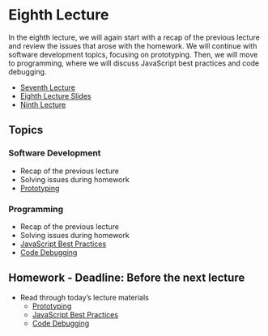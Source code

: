 # Eighth Lecture

In the eighth lecture, we will again start with a recap of the previous lecture and review the issues that arose with the homework. We will continue with software development topics, focusing on prototyping. Then, we will move to programming, where we will discuss JavaScript best practices and code debugging.

- [Seventh Lecture](../Lesson-07/README.md)
- [Eighth Lecture Slides](Slides.md)
- [Ninth Lecture](../Lesson-09/README.md)

## Topics

### Software Development

- Recap of the previous lecture
- Solving issues during homework
- [Prototyping](https://github.com/FE-BE-Microdegrees/Subjects/tree/Lessons-translation/Software-Development/Topics/Prototyping/README.md)

### Programming

- Recap of the previous lecture
- Solving issues during homework
- [JavaScript Best Practices](https://github.com/FE-BE-Microdegrees/Subjects/tree/Lessons-translation/Programming-Basics/Topics/Javascript-Best-Practices/README.md)
- [Code Debugging](https://github.com/FE-BE-Microdegrees/Subjects/tree/Lessons-translation/Programming-Basics/Topics/Debugging/README.md)

## Homework - Deadline: Before the next lecture

- Read through today’s lecture materials
  - [Prototyping](https://github.com/FE-BE-Microdegrees/Subjects/tree/Lessons-translation/Software-Development/Topics/Prototyping/README.md)
  - [JavaScript Best Practices](https://github.com/FE-BE-Microdegrees/Subjects/tree/Lessons-translation/Programming-Basics/Topics/Javascript-Best-Practices/README.md)
  - [Code Debugging](https://github.com/FE-BE-Microdegrees/Subjects/tree/Lessons-translation/Programming-Basics/Topics/Debugging/README.md)
